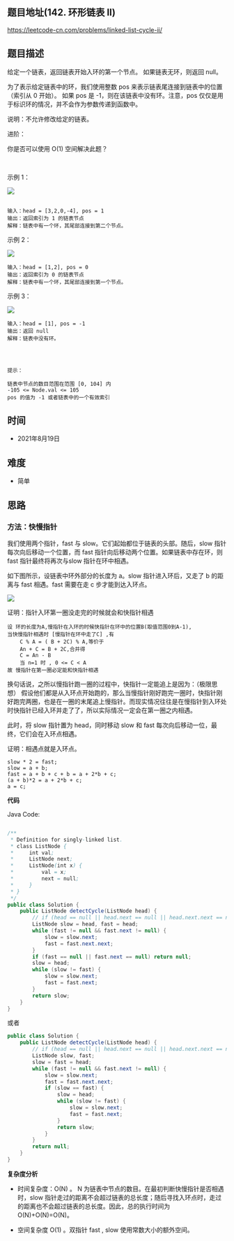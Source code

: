 
## 题目地址(142. 环形链表 II)

https://leetcode-cn.com/problems/linked-list-cycle-ii/

## 题目描述


给定一个链表，返回链表开始入环的第一个节点。 如果链表无环，则返回 null。

为了表示给定链表中的环，我们使用整数 pos 来表示链表尾连接到链表中的位置（索引从 0 开始）。 如果 pos 是 -1，则在该链表中没有环。注意，pos 仅仅是用于标识环的情况，并不会作为参数传递到函数中。

说明：不允许修改给定的链表。

进阶：

你是否可以使用 O(1) 空间解决此题？

 

示例 1：

![](https://assets.leetcode-cn.com/aliyun-lc-upload/uploads/2018/12/07/circularlinkedlist.png)

```

输入：head = [3,2,0,-4], pos = 1
输出：返回索引为 1 的链表节点
解释：链表中有一个环，其尾部连接到第二个节点。
```

示例 2：

![](https://assets.leetcode-cn.com/aliyun-lc-upload/uploads/2018/12/07/circularlinkedlist_test2.png)
```
输入：head = [1,2], pos = 0
输出：返回索引为 0 的链表节点
解释：链表中有一个环，其尾部连接到第一个节点。
```

示例 3：

![](https://assets.leetcode-cn.com/aliyun-lc-upload/uploads/2018/12/07/circularlinkedlist_test3.png)
```
输入：head = [1], pos = -1
输出：返回 null
解释：链表中没有环。


 

提示：

链表中节点的数目范围在范围 [0, 104] 内
-105 <= Node.val <= 105
pos 的值为 -1 或者链表中的一个有效索引
```

## 时间

- 2021年8月19日

## 难度

- 简单

## 思路

### 方法：快慢指针

我们使用两个指针，fast 与 slow。它们起始都位于链表的头部。随后，slow 指针每次向后移动一个位置，而 fast 指针向后移动两个位置。如果链表中存在环，则 fast 指针最终将再次与slow 指针在环中相遇。

如下图所示，设链表中环外部分的长度为 a。slow 指针进入环后，又走了 b 的距离与 fast 相遇。fast 需要在走 c 步才能到达入环点。

![](https://assets.leetcode-cn.com/solution-static/142/142_fig1.png)

证明：指针入环第一圈没走完的时候就会和快指针相遇
```
设 环的长度为A,慢指针在入环的时候快指针在环中的位置B(取值范围0到A-1),
当快慢指针相遇时 [慢指针在环中走了C] ,有
    C % A = ( B + 2C) % A,等价于 
    An + C = B + 2C,合并得
    C = An - B
    当 n=1 时 , 0 <= C < A
故 慢指针在第一圈必定能和快指针相遇
```
换句话说，之所以慢指针跑一圈的过程中，快指针一定能追上是因为：（极限思想） 假设他们都是从入环点开始跑的，那么当慢指针刚好跑完一圈时，快指针刚好跑完两圈，也是在一圈的末尾追上慢指针。而现实情况往往是在慢指针到入环处时快指针已经入环并走了了，所以实际情况一定会在第一圈之内相遇。

此时，将 slow 指针置为 head，同时移动 slow 和 fast 每次向后移动一位，最终，它们会在入环点相遇。

证明：相遇点就是入环点。
```
slow * 2 = fast;
slow = a + b;
fast = a + b + c + b = a + 2*b + c;
(a + b)*2 = a + 2*b + c;
a = c;
```


**代码**

Java Code:

```java

/**
 * Definition for singly-linked list.
 * class ListNode {
 *     int val;
 *     ListNode next;
 *     ListNode(int x) {
 *         val = x;
 *         next = null;
 *     }
 * }
 */
public class Solution {
    public ListNode detectCycle(ListNode head) {
        // if (head == null || head.next == null || head.next.next == null) return null;
        ListNode slow = head, fast = head;
        while (fast != null && fast.next != null) {
            slow = slow.next;
            fast = fast.next.next;
        }
        if (fast == null || fast.next == null) return null;
        slow = head;
        while (slow != fast) {
            slow = slow.next;
            fast = fast.next;
        }
        return slow;
    }
}

```

或者
```java
public class Solution {
    public ListNode detectCycle(ListNode head) {
        // if (head == null || head.next == null || head.next.next == null) return null;
        ListNode slow, fast;
        slow = fast = head;
        while (fast != null && fast.next != null) {
            slow = slow.next;
            fast = fast.next.next;
            if (slow == fast) {
                slow = head;
                while (slow != fast) {
                    slow = slow.next;
                    fast = fast.next;
                }
                return slow;
            }
        }
        return null;      
    }
}
```



**复杂度分析**
- 时间复杂度：O(N) 。 N 为链表中节点的数目。在最初判断快慢指针是否相遇时，slow 指针走过的距离不会超过链表的总长度；随后寻找入环点时，走过的距离也不会超过链表的总长度。因此，总的执行时间为 O(N)+O(N)=O(N)。

- 空间复杂度  O(1) 。双指针 fast , slow 使用常数大小的额外空间。


